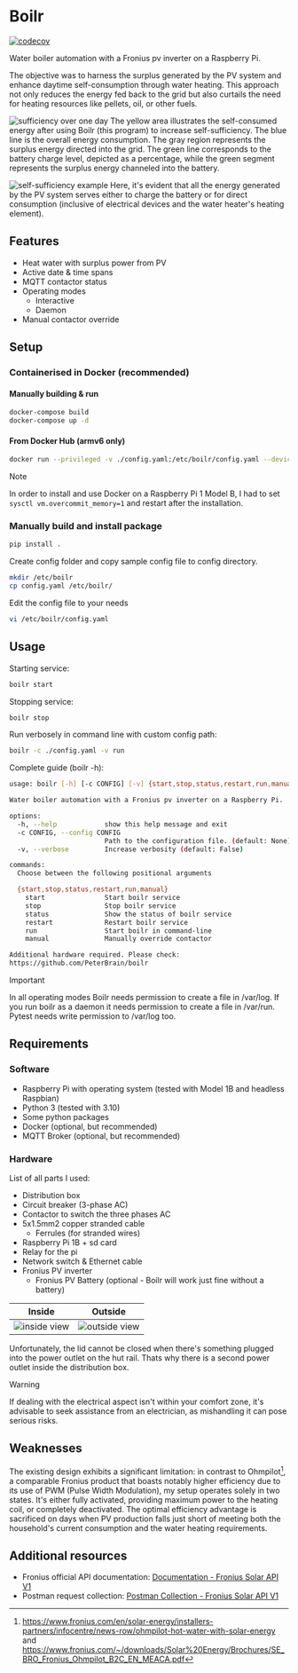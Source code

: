 # Boilr

[![codecov](https://codecov.io/gh/PeterBrain/boilr/graph/badge.svg?token=NQDML8H7QA)](https://codecov.io/gh/PeterBrain/boilr)

Water boiler automation with a Fronius pv inverter on a Raspberry Pi.

The objective was to harness the surplus generated by the PV system and enhance daytime self-consumption through water heating. This approach not only reduces the energy fed back to the grid but also curtails the need for heating resources like pellets, oil, or other fuels.

![sufficiency over one day](./docs/sufficiency.jpg)
The yellow area illustrates the self-consumed energy after using Boilr (this program) to increase self-sufficiency. The blue line is the overall energy consumption. The gray region represents the surplus energy directed into the grid. The green line corresponds to the battery charge level, depicted as a percentage, while the green segment represents the surplus energy channeled into the battery.

![self-sufficiency example](./docs/fronius.jpg)
Here, it's evident that all the energy generated by the PV system serves either to charge the battery or for direct consumption (inclusive of electrical devices and the water heater's heating element).

## Features

- Heat water with surplus power from PV
- Active date & time spans
- MQTT contactor status
- Operating modes
  - Interactive
  - Daemon
- Manual contactor override

## Setup

### Containerised in Docker (recommended)

#### Manually building & run

```bash
docker-compose build
docker-compose up -d
```

#### From Docker Hub (armv6 only)

```bash
docker run --privileged -v ./config.yaml:/etc/boilr/config.yaml --device /dev/gpiomem:/dev/gpiomem peterbrain/boilr:latest
```

> [!NOTE]
> In order to install and use Docker on a Raspberry Pi 1 Model B, I had to set `sysctl vm.overcommit_memory=1` and restart after the installation.

### Manually build and install package

```bash
pip install .
```

Create config folder and copy sample config file to config directory.

```bash
mkdir /etc/boilr
cp config.yaml /etc/boilr/
```

Edit the config file to your needs

```bash
vi /etc/boilr/config.yaml
```

## Usage

Starting service:

```bash
boilr start
```

Stopping service:

```bash
boilr stop
```

Run verbosely in command line with custom config path:

```bash
boilr -c ./config.yaml -v run
```

Complete guide (boilr -h):

```bash
usage: boilr [-h] [-c CONFIG] [-v] {start,stop,status,restart,run,manual} ...

Water boiler automation with a Fronius pv inverter on a Raspberry Pi.

options:
  -h, --help            show this help message and exit
  -c CONFIG, --config CONFIG
                        Path to the configuration file. (default: None)
  -v, --verbose         Increase verbosity (default: False)

commands:
  Choose between the following positional arguments

  {start,stop,status,restart,run,manual}
    start               Start boilr service
    stop                Stop boilr service
    status              Show the status of boilr service
    restart             Restart boilr service
    run                 Start boilr in command-line
    manual              Manually override contactor

Additional hardware required. Please check:
https://github.com/PeterBrain/boilr
```

> [!IMPORTANT]
> In all operating modes Boilr needs permission to create a file in /var/log. If you run boilr as a daemon it needs permission to create a file in /var/run. Pytest needs write permission to /var/log too.

## Requirements

### Software

- Raspberry Pi with operating system (tested with Model 1B and headless Raspbian)
- Python 3 (tested with 3.10)
- Some python packages
- Docker (optional, but recommended)
- MQTT Broker (optional, but recommended)

### Hardware

List of all parts I used:

- Distribution box
- Circuit breaker (3-phase AC)
- Contactor to switch the three phases AC
- 5x1.5mm2 copper stranded cable
  - Ferrules (for stranded wires)
- Raspberry Pi 1B + sd card
- Relay for the pi
- Network switch & Ethernet cable
- Fronius PV inverter
  - Fronius PV Battery (optional - Boilr will work just fine without a battery)

Inside | Outside
:---:|:---:
![inside view](./docs/inside.JPG) | ![outside view](./docs/outside.JPG)

Unfortunately, the lid cannot be closed when there's something plugged into the power outlet on the hut rail. Thats why there is a second power outlet inside the distribution box.

> [!WARNING]
> If dealing with the electrical aspect isn't within your comfort zone, it's advisable to seek assistance from an electrician, as mishandling it can pose serious risks.

## Weaknesses

The existing design exhibits a significant limitation: in contrast to Ohmpilot[^1], a comparable Fronius product that boasts notably higher efficiency due to its use of PWM (Pulse Width Modulation), my setup operates solely in two states. It's either fully activated, providing maximum power to the heating coil, or completely deactivated. The optimal efficiency advantage is sacrificed on days when PV production falls just short of meeting both the household's current consumption and the water heating requirements.

## Additional resources

- Fronius official API documentation: [Documentation - Fronius Solar API V1](https://www.fronius.com/~/downloads/Solar%20Energy/Operating%20Instructions/42%2C0410%2C2012.pdf)
- Postman request collection: [Postman Collection - Fronius Solar API V1](https://www.getpostman.com/collections/27c663306206d7fbf502)

[^1]: <https://www.fronius.com/en/solar-energy/installers-partners/infocentre/news-row/ohmpilot-hot-water-with-solar-energy> and <https://www.fronius.com/~/downloads/Solar%20Energy/Brochures/SE_BRO_Fronius_Ohmpilot_B2C_EN_MEACA.pdf>

